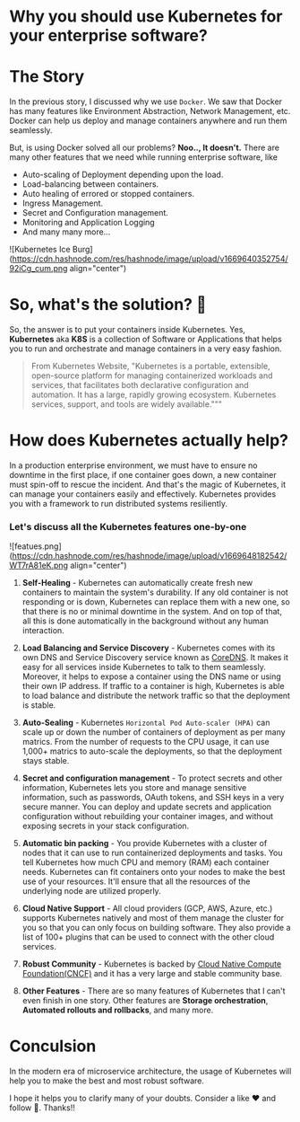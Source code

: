 # Why you should use Kubernetes for your enterprise software?

# The Story

In the previous story, I discussed why we use `Docker`. We saw that Docker has many features like Environment Abstraction, Network Management, etc. Docker can help us deploy and manage containers anywhere and run them seamlessly.

But, is using Docker solved all our problems? **Noo.., It doesn't.** There are many other features that we need while running enterprise software, like

- Auto-scaling of Deployment depending upon the load.
- Load-balancing between containers.
- Auto healing of errored or stopped containers.
- Ingress Management.
- Secret and Configuration management.
- Monitoring and Application Logging
- And many many more...


![Kubernetes Ice Burg](https://cdn.hashnode.com/res/hashnode/image/upload/v1669640352754/92iCg_cum.png align="center")

# So, what's the solution? 🤔

So, the answer is to put your containers inside Kubernetes. Yes, **Kubernetes** aka **K8S** is a collection of Software or Applications that helps you to run and orchestrate and manage containers in a very easy fashion.

> From Kubernetes Website, "Kubernetes is a portable, extensible, open-source platform for managing containerized workloads and services, that facilitates both declarative configuration and automation. It has a large, rapidly growing ecosystem. Kubernetes services, support, and tools are widely available."""

# How does Kubernetes actually help?

In a production enterprise environment, we must have to ensure no downtime in the first place, if one container goes down, a new container must spin-off to rescue the incident. And that's the magic of Kubernetes, it can manage your containers easily and effectively. Kubernetes provides you with a framework to run distributed systems resiliently.

### Let's discuss all the Kubernetes features one-by-one


![featues.png](https://cdn.hashnode.com/res/hashnode/image/upload/v1669648182542/WT7rA81eK.png align="center")

1. **Self-Healing** - Kubernetes can automatically create fresh new containers to maintain the system's durability. If any old container is not responding or is down, Kubernetes can replace them with a new one, so that there is no or minimal downtime in the system. And on top of that, all this is done automatically in the background without any human interaction.

2. **Load Balancing and Service Discovery** - Kubernetes comes with its own DNS and Service Discovery service known as [CoreDNS](https://coredns.io/). It makes it easy for all services inside Kubernetes to talk to them seamlessly. Moreover, it helps to expose a container using the DNS name or using their own IP address. If traffic to a container is high, Kubernetes is able to load balance and distribute the network traffic so that the deployment is stable.

3. **Auto-Sealing** - Kubernetes `Horizontal Pod Auto-scaler (HPA)` can scale up or down the number of containers of deployment as per many matrics. From the number of requests to the CPU usage, it can use 1,000+ matrics to auto-scale the deployments, so that the deployment stays stable.

4. **Secret and configuration management** -  To protect secrets and other information, Kubernetes lets you store and manage sensitive information, such as passwords, OAuth tokens, and SSH keys in a very secure manner. You can deploy and update secrets and application configuration without rebuilding your container images, and without exposing secrets in your stack configuration.

5. **Automatic bin packing** - You provide Kubernetes with a cluster of nodes that it can use to run containerized deployments and tasks. You tell Kubernetes how much CPU and memory (RAM) each container needs. Kubernetes can fit containers onto your nodes to make the best use of your resources. It'll ensure that all the resources of the underlying node are utilized properly. 

6. **Cloud Native Support** - All cloud providers (GCP, AWS, Azure, etc.) supports Kubernetes natively and most of them manage the cluster for you so that you can only focus on building software. They also provide a list of 100+ plugins that can be used to connect with the other cloud services.

7. **Robust Community** - Kubernetes is backed by [Cloud Native Compute Foundation(CNCF)](https://www.cncf.io/) and it has a very large and stable community base.

8. **Other Features** - There are so many features of Kubernetes that I can't even finish in one story. Other features are **Storage orchestration**, **Automated rollouts and rollbacks**, and many more.

# Conculsion

In the modern era of microservice architecture, the usage of Kubernetes will help you to make the best and most robust software. 

I hope it helps you to clarify many of your doubts. Consider a like ❤ and follow 🙏. Thanks!!